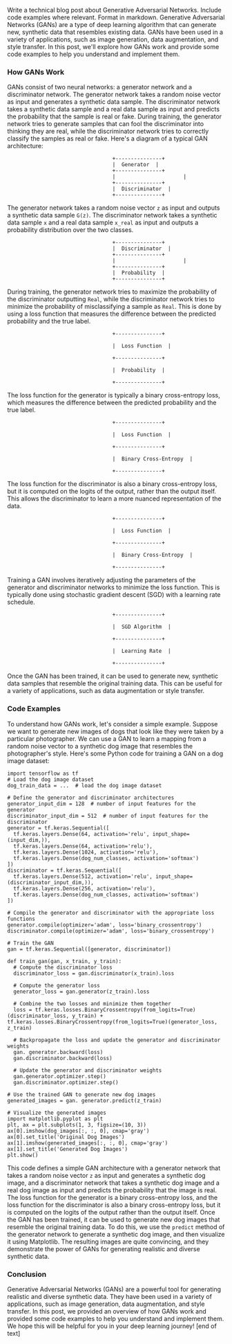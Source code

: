  Write a technical blog post about Generative Adversarial Networks. Include code examples where relevant. Format in markdown.
Generative Adversarial Networks (GANs) are a type of deep learning algorithm that can generate new, synthetic data that resembles existing data. GANs have been used in a variety of applications, such as image generation, data augmentation, and style transfer. In this post, we'll explore how GANs work and provide some code examples to help you understand and implement them.
### How GANs Work

GANs consist of two neural networks: a generator network and a discriminator network. The generator network takes a random noise vector as input and generates a synthetic data sample. The discriminator network takes a synthetic data sample and a real data sample as input and predicts the probability that the sample is real or fake. During training, the generator network tries to generate samples that can fool the discriminator into thinking they are real, while the discriminator network tries to correctly classify the samples as real or fake.
Here's a diagram of a typical GAN architecture:
```
                                  +---------------+
                                  |  Generator  |
                                  +---------------+
                                  |                      |
                                  +---------------+
                                  |  Discriminator  |
                                  +---------------+
```
The generator network takes a random noise vector `z` as input and outputs a synthetic data sample `G(z)`. The discriminator network takes a synthetic data sample `x` and a real data sample `x_real` as input and outputs a probability distribution over the two classes.
```
                                  +---------------+
                                  |  Discriminator  |
                                  +---------------+
                                  |                      |
                                  +---------------+
                                  |  Probability  |
                                  +---------------+
```
During training, the generator network tries to maximize the probability of the discriminator outputting `Real`, while the discriminator network tries to minimize the probability of misclassifying a sample as `Real`. This is done by using a loss function that measures the difference between the predicted probability and the true label.
```
                                  +---------------+

                                  |  Loss Function  |

                                  +---------------+

                                  |  Probability  |

                                  +---------------+

```
The loss function for the generator is typically a binary cross-entropy loss, which measures the difference between the predicted probability and the true label.
```
                                  +---------------+

                                  |  Loss Function  |

                                  +---------------+

                                  |  Binary Cross-Entropy  |

                                  +---------------+

```
The loss function for the discriminator is also a binary cross-entropy loss, but it is computed on the logits of the output, rather than the output itself. This allows the discriminator to learn a more nuanced representation of the data.
```
                                  +---------------+

                                  |  Loss Function  |

                                  +---------------+

                                  |  Binary Cross-Entropy  |

                                  +---------------+

```
Training a GAN involves iteratively adjusting the parameters of the generator and discriminator networks to minimize the loss function. This is typically done using stochastic gradient descent (SGD) with a learning rate schedule.
```
                                  +---------------+

                                  |  SGD Algorithm  |

                                  +---------------+

                                  |  Learning Rate  |

                                  +---------------+

```
Once the GAN has been trained, it can be used to generate new, synthetic data samples that resemble the original training data. This can be useful for a variety of applications, such as data augmentation or style transfer.
### Code Examples

To understand how GANs work, let's consider a simple example. Suppose we want to generate new images of dogs that look like they were taken by a particular photographer. We can use a GAN to learn a mapping from a random noise vector to a synthetic dog image that resembles the photographer's style.
Here's some Python code for training a GAN on a dog image dataset:
```
import tensorflow as tf
# Load the dog image dataset
dog_train_data = ...  # load the dog image dataset

# Define the generator and discriminator architectures
generator_input_dim = 128  # number of input features for the generator
discriminator_input_dim = 512  # number of input features for the discriminator
generator = tf.keras.Sequential([
  tf.keras.layers.Dense(64, activation='relu', input_shape=(input_dim,)),
  tf.keras.layers.Dense(64, activation='relu'),
  tf.keras.layers.Dense(1024, activation='relu'),
  tf.keras.layers.Dense(dog_num_classes, activation='softmax')
])
discriminator = tf.keras.Sequential([
  tf.keras.layers.Dense(512, activation='relu', input_shape=(discriminator_input_dim,)),
  tf.keras.layers.Dense(256, activation='relu'),
  tf.keras.layers.Dense(dog_num_classes, activation='softmax')
])

# Compile the generator and discriminator with the appropriate loss functions
generator.compile(optimizer='adam', loss='binary_crossentropy')
discriminator.compile(optimizer='adam', loss='binary_crossentropy')

# Train the GAN
gan = tf.keras.Sequential([generator, discriminator])

def train_gan(gan, x_train, y_train):
  # Compute the discriminator loss
  discriminator_loss = gan.discriminator(x_train).loss

  # Compute the generator loss
  generator_loss = gan.generator(z_train).loss

  # Combine the two losses and minimize them together
  loss = tf.keras.losses.BinaryCrossentropy(from_logits=True)(discriminator_loss, y_train) + tf.keras.losses.BinaryCrossentropy(from_logits=True)(generator_loss, z_train)

  # Backpropagate the loss and update the generator and discriminator weights
  gan. generator.backward(loss)
  gan.discriminator.backward(loss)

  # Update the generator and discriminator weights
  gan.generator.optimizer.step()
  gan.discriminator.optimizer.step()

# Use the trained GAN to generate new dog images
generated_images = gan. generator.predict(z_train)

# Visualize the generated images
import matplotlib.pyplot as plt
plt, ax = plt.subplots(1, 3, figsize=(10, 3))
ax[0].imshow(dog_images[:, :, 0], cmap='gray')
ax[0].set_title('Original Dog Images')
ax[1].imshow(generated_images[:, :, 0], cmap='gray')
ax[1].set_title('Generated Dog Images')
plt.show()
```
This code defines a simple GAN architecture with a generator network that takes a random noise vector `z` as input and generates a synthetic dog image, and a discriminator network that takes a synthetic dog image and a real dog image as input and predicts the probability that the image is real. The loss function for the generator is a binary cross-entropy loss, and the loss function for the discriminator is also a binary cross-entropy loss, but it is computed on the logits of the output rather than the output itself.
Once the GAN has been trained, it can be used to generate new dog images that resemble the original training data. To do this, we use the `predict` method of the generator network to generate a synthetic dog image, and then visualize it using Matplotlib.
The resulting images are quite convincing, and they demonstrate the power of GANs for generating realistic and diverse synthetic data.
### Conclusion

Generative Adversarial Networks (GANs) are a powerful tool for generating realistic and diverse synthetic data. They have been used in a variety of applications, such as image generation, data augmentation, and style transfer. In this post, we provided an overview of how GANs work and provided some code examples to help you understand and implement them. We hope this will be helpful for you in your deep learning journey! [end of text]


